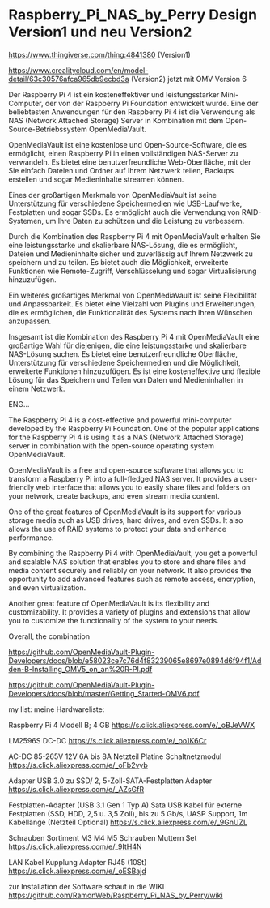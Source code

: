 # Raspberry_Pi_NAS_by_Perry Design Version1 und neu Version2

https://www.thingiverse.com/thing:4841380 (Version1)

https://www.crealitycloud.com/en/model-detail/63c30576afca965db9ecbd3a (Version2) jetzt mit OMV Version 6

Der Raspberry Pi 4 ist ein kosteneffektiver und leistungsstarker Mini-Computer, der von der Raspberry Pi Foundation entwickelt wurde. Eine der beliebtesten Anwendungen für den Raspberry Pi 4 ist die Verwendung als NAS (Network Attached Storage) Server in Kombination mit dem Open-Source-Betriebssystem OpenMediaVault.

OpenMediaVault ist eine kostenlose und Open-Source-Software, die es ermöglicht, einen Raspberry Pi in einen vollständigen NAS-Server zu verwandeln. Es bietet eine benutzerfreundliche Web-Oberfläche, mit der Sie einfach Dateien und Ordner auf Ihrem Netzwerk teilen, Backups erstellen und sogar Medieninhalte streamen können.

Eines der großartigen Merkmale von OpenMediaVault ist seine Unterstützung für verschiedene Speichermedien wie USB-Laufwerke, Festplatten und sogar SSDs. Es ermöglicht auch die Verwendung von RAID-Systemen, um Ihre Daten zu schützen und die Leistung zu verbessern.

Durch die Kombination des Raspberry Pi 4 mit OpenMediaVault erhalten Sie eine leistungsstarke und skalierbare NAS-Lösung, die es ermöglicht, Dateien und Medieninhalte sicher und zuverlässig auf Ihrem Netzwerk zu speichern und zu teilen. Es bietet auch die Möglichkeit, erweiterte Funktionen wie Remote-Zugriff, Verschlüsselung und sogar Virtualisierung hinzuzufügen.

Ein weiteres großartiges Merkmal von OpenMediaVault ist seine Flexibilität und Anpassbarkeit. Es bietet eine Vielzahl von Plugins und Erweiterungen, die es ermöglichen, die Funktionalität des Systems nach Ihren Wünschen anzupassen.

Insgesamt ist die Kombination des Raspberry Pi 4 mit OpenMediaVault eine großartige Wahl für diejenigen, die eine leistungsstarke und skalierbare NAS-Lösung suchen. Es bietet eine benutzerfreundliche Oberfläche, Unterstützung für verschiedene Speichermedien und die Möglichkeit, erweiterte Funktionen hinzuzufügen. Es ist eine kosteneffektive und flexible Lösung für das Speichern und Teilen von Daten und Medieninhalten in einem Netzwerk.

ENG...

The Raspberry Pi 4 is a cost-effective and powerful mini-computer developed by the Raspberry Pi Foundation. One of the popular applications for the Raspberry Pi 4 is using it as a NAS (Network Attached Storage) server in combination with the open-source operating system OpenMediaVault.

OpenMediaVault is a free and open-source software that allows you to transform a Raspberry Pi into a full-fledged NAS server. It provides a user-friendly web interface that allows you to easily share files and folders on your network, create backups, and even stream media content.

One of the great features of OpenMediaVault is its support for various storage media such as USB drives, hard drives, and even SSDs. It also allows the use of RAID systems to protect your data and enhance performance.

By combining the Raspberry Pi 4 with OpenMediaVault, you get a powerful and scalable NAS solution that enables you to store and share files and media content securely and reliably on your network. It also provides the opportunity to add advanced features such as remote access, encryption, and even virtualization.

Another great feature of OpenMediaVault is its flexibility and customizability. It provides a variety of plugins and extensions that allow you to customize the functionality of the system to your needs.

Overall, the combination

https://github.com/OpenMediaVault-Plugin-Developers/docs/blob/e58023ce7c76d4f83239065e8697e0894d6f94f1/Adden-B-Installing_OMV5_on_an%20R-PI.pdf

https://github.com/OpenMediaVault-Plugin-Developers/docs/blob/master/Getting_Started-OMV6.pdf


my list:
meine Hardwareliste:

Raspberry Pi 4 Modell B; 4 GB 
https://s.click.aliexpress.com/e/_oBJeVWX

LM2596S DC-DC 
https://s.click.aliexpress.com/e/_oo1K6Cr

AC-DC 85-265V 12V 6A bis 8A Netzteil Platine Schaltnetzmodul 
https://s.click.aliexpress.com/e/_oFb2vyb

Adapter USB 3.0 zu SSD/ 2, 5-Zoll-SATA-Festplatten Adapter
https://s.click.aliexpress.com/e/_AZsGfR

Festplatten-Adapter (USB 3.1 Gen 1 Typ A) Sata USB Kabel für externe Festplatten
(SSD, HDD, 2,5 u. 3,5 Zoll), bis zu 5 Gb/s, UASP Support, 1m Kabellänge (Netzteil Optional)
https://s.click.aliexpress.com/e/_9GnUZL

Schrauben Sortiment M3 M4 M5 Schrauben Muttern Set
https://s.click.aliexpress.com/e/_9ItH4N

LAN Kabel Kupplung Adapter RJ45 (10St)
https://s.click.aliexpress.com/e/_oESBajd


zur Installation der Software schaut in die WIKI
https://github.com/RamonWeb/Raspberry_Pi_NAS_by_Perry/wiki

